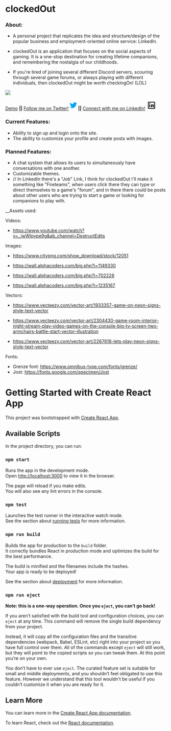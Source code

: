 # clockedOut

### About:
- A personal project that replicates the idea and structure/design of the popular business and employment-oriented online service: LinkedIn.

- clockedOut is an application that focuses on the social aspects of gaming. It is a one-stop destination for creating lifetime companions, and remembering the nostalgia of our childhoods.

- If you're tired of joining several different Discord servers, scouring through several game forums, or always playing with different individuals, then clockedOut might be worth checkingOn! (LOL)

<p align=center> 

![](https://github.com/eltonbautista/clockedOut/blob/main/src/Styles/assets/previewGif.gif)

[Demo](https://clocked-out.vercel.app/) **||**
[Follow me on Twitter!](https://twitter.com/psychtotech)<img src=https://github.com/eltonbautista/memory-card/blob/main/src/assets/icons8-twitter.gif width="30px" height="30px" />**||**  [Connect with me on LinkedIn!](https://www.linkedin.com/in/elton-bautista-496a011ab/) <img src="https://github.com/eltonbautista/memory-card/blob/main/src/assets/icons8-linkedin.gif" width="30px" height="30px" />

</p>


### Current Features:
- Ability to sign up and login onto the site.
- The ability to customize your profile and create posts with images.

### Planned Features:
- A chat system that allows its users to simultaneously have conversations with one another.
- Customizable themes.
- // In LinkedIn there's a "Job" Link, I think for clockedOut I'll make it something like "Fireteams", when users click there they can type or direct themselves to a game's "forum", and in there there could be posts about other users who are trying to start a game or looking for companions to play with.


__Assets used: 

Videos: 
- https://www.youtube.com/watch?v=_jwWlpype9g&ab_channel=DestructEdits

Images:
- https://www.citypng.com/show_download/stock/12051

- https://wall.alphacoders.com/big.php?i=1149330

- https://wall.alphacoders.com/big.php?i=702226

- https://wall.alphacoders.com/big.php?i=1235167

Vectors:
- https://www.vecteezy.com/vector-art/1933357-game-on-neon-signs-style-text-vector

- https://www.vecteezy.com/vector-art/2304430-game-room-interior-night-stream-play-video-games-on-the-console-big-tv-screen-two-armchairs-battle-start-vector-illustration

- https://www.vecteezy.com/vector-art/2267618-lets-play-neon-signs-style-text-vector

Fonts:

- Grenze font: https://www.omnibus-type.com/fonts/grenze/
- Jost: https://fonts.google.com/specimen/Jost
# Getting Started with Create React App

This project was bootstrapped with [Create React App](https://github.com/facebook/create-react-app).

## Available Scripts

In the project directory, you can run:

### `npm start`

Runs the app in the development mode.\
Open [http://localhost:3000](http://localhost:3000) to view it in the browser.

The page will reload if you make edits.\
You will also see any lint errors in the console.

### `npm test`

Launches the test runner in the interactive watch mode.\
See the section about [running tests](https://facebook.github.io/create-react-app/docs/running-tests) for more information.

### `npm run build`

Builds the app for production to the `build` folder.\
It correctly bundles React in production mode and optimizes the build for the best performance.

The build is minified and the filenames include the hashes.\
Your app is ready to be deployed!

See the section about [deployment](https://facebook.github.io/create-react-app/docs/deployment) for more information.

### `npm run eject`

**Note: this is a one-way operation. Once you `eject`, you can’t go back!**

If you aren’t satisfied with the build tool and configuration choices, you can `eject` at any time. This command will remove the single build dependency from your project.

Instead, it will copy all the configuration files and the transitive dependencies (webpack, Babel, ESLint, etc) right into your project so you have full control over them. All of the commands except `eject` will still work, but they will point to the copied scripts so you can tweak them. At this point you’re on your own.

You don’t have to ever use `eject`. The curated feature set is suitable for small and middle deployments, and you shouldn’t feel obligated to use this feature. However we understand that this tool wouldn’t be useful if you couldn’t customize it when you are ready for it.

## Learn More

You can learn more in the [Create React App documentation](https://facebook.github.io/create-react-app/docs/getting-started).

To learn React, check out the [React documentation](https://reactjs.org/).
